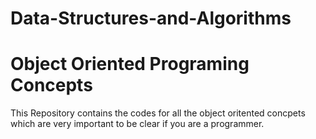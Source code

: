 # Data-Structures-and-Algorithms
# Object Oriented Programing Concepts

This Repository contains the codes for all the object oritented concpets which are very important to be clear if you are a programmer.

